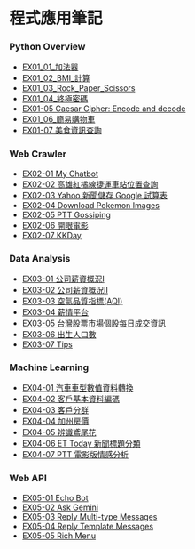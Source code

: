 # 程式應用筆記
### Python Overview
- [EX01_01_加法器](https://colab.research.google.com/github/WhiteChocolate0/-/blob/main/EX01_01_%E5%8A%A0%E6%B3%95%E5%99%A8.ipynb#scrollTo=8yBVtd2BBqSe&line=1&uniqifier=1)
- [EX01_02_BMI_計算](https://colab.research.google.com/github/WhiteChocolate0/ProgramApplication/blob/main/EX01_02_BMI_%E8%A8%88%E7%AE%97.ipynb#scrollTo=s-h2T8wxLI8n&line=4&uniqifier=1)
- [EX01_03_Rock_Paper_Scissors](https://colab.research.google.com/github/WhiteChocolate0/ProgramApplication/blob/main/EX01_03_Rock_Paper_Scissors.ipynb)
- [EX01_04_終極密碼](https://colab.research.google.com/github/WhiteChocolate0/ProgramApplication/blob/main/EX01_04_%E7%B5%82%E6%A5%B5%E5%AF%86%E7%A2%BC.ipynb)
- [EX01-05 Caesar Cipher: Encode and decode](https://colab.research.google.com/drive/1uSwrgXrtyXvkunEEdzWf14YP3CkT1cKo?usp=sharing)
- [EX01_06_簡易購物車](https://colab.research.google.com/github/WhiteChocolate0/ProgramApplication/blob/main/EX01_06_%E7%B0%A1%E6%98%93%E8%B3%BC%E7%89%A9%E8%BB%8A.ipynb)
- [EX01-07 美食資訊查詢](https://colab.research.google.com/drive/1uNiMRYHCrWaIPwgvkZfCLunC0OlHLye4?usp=sharing)

### Web Crawler
- [EX02-01 My Chatbot](https://colab.research.google.com/drive/1K25_Drn0jstpK1saeZ8VIgRFRfCQtJtC?usp=sharing)
- [EX02-02 高雄紅橘線捷運車站位置查詢]()
- [EX02-03 Yahoo 新聞儲存 Google 試算表]()
- [EX02-04 Download Pokemon Images]()
- [EX02-05 PTT Gossiping]()
- [EX02-06 開眼電影](https://colab.research.google.com/drive/1dgj0XOaEfZ73EWazcuwb7CsoThBB3yRl?usp=sharing)
- [EX02-07 KKDay](https://colab.research.google.com/drive/1wedEF7Gac2uCQKHoyTGRP1lmEsarmfDs?usp=sharing)

### Data Analysis
- [EX03-01 公司薪資概況Ⅰ](https://colab.research.google.com/drive/1-MA6O4AAIxQryyrDL2zI-yu2Qf7FZZJU?usp=sharing)
- [EX03-02 公司薪資概況Ⅱ](https://colab.research.google.com/drive/1GYkZD6f67Ai_C-7dkN8gQpGHLq5eSpTT?usp=sharing)
- [EX03-03 空氣品質指標(AQI)](https://colab.research.google.com/drive/1LpoC4-xZzYNslk-HCntz4Qb1jDCYCtD1?usp=sharing)
- [EX03-04 薪情平台](https://colab.research.google.com/drive/1ZWyoXNhxpaEcrXLiqjZ9EkOzDOi1v2dN?usp=sharing)
- [EX03-05 台灣股票市場個股每日成交資訊](https://colab.research.google.com/drive/1TIzFZkJ1X5s0OkPutCXqW93sLKYoUMWI?usp=sharing)
- [EX03-06 出生人口數](https://colab.research.google.com/drive/1neTEtx63w_yj_KSrWehBD2O_vQ5wcKKu?usp=sharing)
- [EX03-07 Tips](https://colab.research.google.com/drive/1TF_5jf36hftBqlZbpJi5SGX0uAtLfS2u?usp=sharing)

### Machine Learning
- [EX04-01 汽車車型數值資料轉換](https://colab.research.google.com/drive/19X0_Ev9ghLwk_TILJzd4pap8bM_HS-HX?usp=sharing)
- [EX04-02 客戶基本資料編碼](https://colab.research.google.com/drive/1Pyo1k2g2qyNxcMs-dYz6KgpGMuPHTvXT?usp=sharing)
- [EX04-03 客戶分群]()
- [EX04-04 加州房價]()
- [EX04-05 辨識鳶尾花]()
- [EX04-06 ET Today 新聞標題分類]()
- [EX04-07 PTT 電影版情感分析]()

### Web API
- [EX05-01 Echo Bot](https://colab.research.google.com/drive/1VIg8gOV86_En4ypyvkyOj-b_D_R-jCae?usp=sharing)
- [EX05-02 Ask Gemini](https://colab.research.google.com/drive/1cZqaS00Mg5jIlJMxjHrPkw6p4HeZ3o5v?usp=sharing)
- [EX05-03 Reply Multi-type Messages](https://colab.research.google.com/drive/1I9Ktm_0MwhXC5HBmYunYzmylEhmWszME?usp=sharing)
- [EX05-04 Reply Template Messages](https://colab.research.google.com/drive/13fYuyyrT82p4WjSEA5ULCOF-eVhC3jqH?usp=sharing)
- [EX05-05 Rich Menu](https://colab.research.google.com/drive/1lyBJGwaoQO_da02HDIY0SMyvmQgSnGre?usp=sharing)
